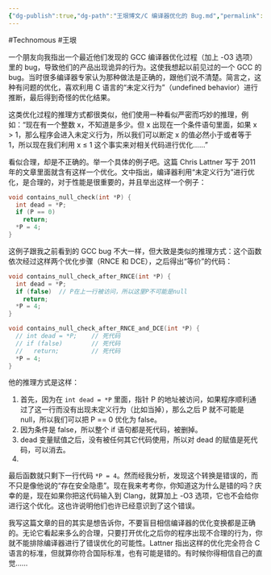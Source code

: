 ```yaml
---
{"dg-publish":true,"dg-path":"王垠博文/C 编译器优化的 Bug.md","permalink":"/王垠博文/C 编译器优化的 Bug/","created":"2023-12-12T18:01:52.000+08:00","updated":"2023-12-12T18:03:42.000+08:00"}
---
```


#Technomous #王垠 

一个朋友向我指出一个最近他们发现的 GCC 编译器优化过程（加上 -O3 选项）里的 bug，导致他们的产品出现诡异的行为。这使我想起以前见过的一个 GCC 的 bug。当时很多编译器专家认为那种做法是正确的，跟他们说不清楚。简言之，这种有问题的优化，喜欢利用 C 语言的“未定义行为”（undefined behavior）进行推断，最后得到奇怪的优化结果。

这类优化过程的推理方式都很类似，他们使用一种看似严密而巧妙的推理，例如：“现在有一个整数 x，不知道是多少。但 x 出现在一个条件语句里面，如果 x > 1，那么程序会进入未定义行为，所以我们可以断定 x 的值必然小于或者等于 1，所以现在我们利用 x ≤ 1 这个事实来对相关代码进行优化……”

看似合理，却是不正确的。举一个具体的例子吧。这篇 Chris Lattner 写于 2011 年的文章里面就含有这样一个优化。文中指出，编译器利用“未定义行为”进行优化，是合理的，对于性能是很重要的，并且举出这样一个例子：

``` c
void contains_null_check(int *P) {
  int dead = *P;
  if (P == 0)
    return;
  *P = 4;
}
```

这例子跟我之前看到的 GCC bug 不大一样，但大致是类似的推理方式：这个函数依次经过这样两个优化步骤（RNCE 和 DCE），之后得出“等价”的代码：

``` c
void contains_null_check_after_RNCE(int *P) {
  int dead = *P;
  if (false)  // P在上一行被访问，所以这里P不可能是null
    return;
  *P = 4;
}
```

``` c
void contains_null_check_after_RNCE_and_DCE(int *P) {
  // int dead = *P;    // 死代码
  // if (false)        // 死代码
  //   return;         // 死代码
  *P = 4;
}
```

他的推理方式是这样：

1. 首先，因为在 `int dead = *P` 里面，指针 P 的地址被访问，如果程序顺利通过了这一行而没有出现未定义行为（比如当掉），那么之后 P 就不可能是 null，所以我们可以把 P == 0 优化为 false。
2. 因为条件是 false，所以整个 if 语句都是死代码，被删掉。
3. dead 变量赋值之后，没有被任何其它代码使用，所以对 dead 的赋值是死代码，可以消去。
4. 
最后函数就只剩下一行代码 `*P = 4`。然而经我分析，发现这个转换是错误的，而不只是像他说的“存在安全隐患”。现在我来考考你，你知道这为什么是错的吗？庆幸的是，现在如果你把这代码输入到 Clang，就算加上 -O3 选项，它也不会给你进行这个优化。这也许说明他们也许已经意识到了这个错误。

我写这篇文章的目的其实是想告诉你，不要盲目相信编译器的优化变换都是正确的。无论它看起来多么的合理，只要打开优化之后你的程序出现不合理的行为，你就不能排除编译器进行了错误优化的可能性。Lattner 指出这样的优化完全符合 C 语言的标准，但就算你符合国际标准，也有可能是错的。有时候你得相信自己的直觉……